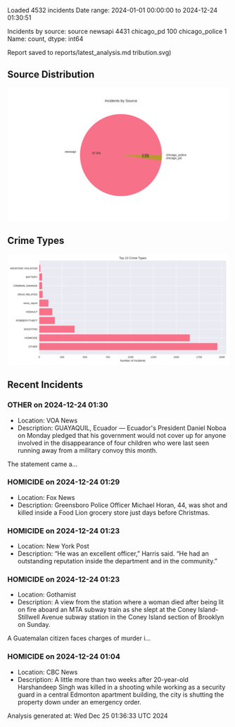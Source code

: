 
Loaded 4532 incidents
Date range: 2024-01-01 00:00:00 to 2024-12-24 01:30:51

Incidents by source:
source
newsapi           4431
chicago_pd         100
chicago_police       1
Name: count, dtype: int64

Report saved to reports/latest_analysis.md
tribution.svg)

## Source Distribution
![Source Distribution](images/source_distribution.svg)

## Crime Types
![Crime Types](images/crime_types.svg)

## Recent Incidents

### OTHER on 2024-12-24 01:30
- Location: VOA News
- Description: GUAYAQUIL, Ecuador — Ecuador's President Daniel Noboa on Monday pledged that his government would not cover up for anyone involved in the disappearance of four children who were last seen running away from a military convoy this month. 


The statement came a…


### HOMICIDE on 2024-12-24 01:29
- Location: Fox News
- Description: Greensboro Police Officer Michael Horan, 44, was shot and killed inside a Food Lion grocery store just days before Christmas.


### HOMICIDE on 2024-12-24 01:23
- Location: New York Post
- Description: “He was an excellent officer,” Harris said. “He had an outstanding reputation inside the department and in the community.”


### HOMICIDE on 2024-12-24 01:23
- Location: Gothamist
- Description: A view from the station where a woman died after being lit on fire aboard an MTA subway train as she slept at the Coney Island-Stillwell Avenue subway station in the Coney Island section of Brooklyn on Sunday.
 

A Guatemalan citizen faces charges of murder i…


### HOMICIDE on 2024-12-24 01:04
- Location: CBC News
- Description: A little more than two weeks after 20-year-old Harshandeep Singh was killed in a shooting while working as a security guard in a central Edmonton apartment building, the city is shutting the property down under an emergency order.

Analysis generated at: Wed Dec 25 01:36:33 UTC 2024
